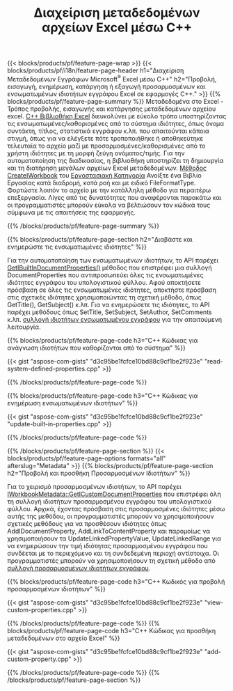 ﻿---
title: Διαχείριση μεταδεδομένων αρχείων Excel μέσω C++
url: /el/cpp/metadata/
description: Προβολή, προσθήκη, επεξεργασία, κατάργηση ή εξαγωγή μεταδεδομένων αρχείων Excel χρησιμοποιώντας τη βιβλιοθήκη C++
---
{{< blocks/products/pf/feature-page-wrap >}}
{{< blocks/products/pf/i18n/feature-page-header h1="Διαχείριση Μεταδεδομένων Εγγράφων Microsoft<sup>&reg;</sup> Excel μέσω C++" h2="Προβολή, εισαγωγή, ενημέρωση, κατάργηση ή εξαγωγή προσαρμοσμένων και ενσωματωμένων ιδιοτήτων εγγράφου Excel σε εφαρμογές C++." >}}
{{% blocks/products/pf/feature-page-summary %}}
Μεταδεδομένα στο Excel - Τρόπος προβολής, εισαγωγής και κατάργησης μεταδεδομένων αρχείου excel. [C++ Βιβλιοθήκη Excel](/cells/cpp/) διευκολύνει με εύκολο τρόπο υποστηρίζοντας τις ενσωματωμένες/καθορισμένες από το σύστημα ιδιότητες, όπως όνομα συντάκτη, τίτλος, στατιστικά εγγράφου κ.λπ. που απαιτούνται κάποια στιγμή, όπως για να ελέγξετε πότε τροποποιήθηκε ή αποθηκεύτηκε τελευταία το αρχείο μαζί με προσαρμοσμένες/καθορισμένες από το χρήστη ιδιότητες με τη μορφή ζεύγη ονόματος/τιμής. Για την αυτοματοποίηση της διαδικασίας, η βιβλιοθήκη υποστηρίζει τη δημιουργία και τη διατήρηση μεγάλων αρχείων Excel μεταδεδομένων. [Μέθοδος CreateIWorkbook](https://reference.aspose.com/cells/cpp/class/aspose.cells.factory#a93f7282b976d2a001d44198dedaceee8) του [Εργοστασιακή Κατηγορία](https://reference.aspose.com/cells/cpp/class/aspose.cells.factory) Ανοίξτε ένα Βιβλίο Εργασίας κατά διαδρομή, κατά ροή και με ειδικό FileFormatType. Φορτώστε λοιπόν το αρχείο με την κατάλληλη μέθοδο για περαιτέρω επεξεργασία. Λίγες από τις δυνατότητες που αναφέρονται παρακάτω και οι προγραμματιστές μπορούν εύκολα να βελτιώσουν τον κώδικά τους σύμφωνα με τις απαιτήσεις της εφαρμογής. 
 
{{% /blocks/products/pf/feature-page-summary %}}

{{% blocks/products/pf/feature-page-section h2="Διαβάστε και ενημερώστε τις ενσωματωμένες ιδιότητες" %}}

Για την αυτοματοποίηση των ενσωματωμένων ιδιοτήτων, το API παρέχει [GetIBuiltInDocumentProperties()](https://reference.aspose.com/cells/cpp/class/aspose.cells.metadata.i_workbook_metadata) μέθοδος που επιστρέφει μια συλλογή DocumentProperties που αντιπροσωπεύει όλες τις ενσωματωμένες ιδιότητες εγγράφου του υπολογιστικού φύλλου. Αφού αποκτήσετε πρόσβαση σε όλες τις ενσωματωμένες ιδιότητες, αποκτήστε πρόσβαση στις σχετικές ιδιότητες χρησιμοποιώντας τη σχετική μέθοδο, όπως GetTitle(), GetSubject() κ.λπ. Για να ενημερώσετε τις ιδιότητες, το API παρέχει μεθόδους όπως SetTitle, SetSubject, SetAuthor, SetComments κ.λπ. [συλλογή ιδιοτήτων ενσωματωμένου εγγράφου](https://reference.aspose.com/cells/cpp/class/aspose.cells.properties.i_built_in_document_property_collection) για την απαιτούμενη λειτουργία.

{{% blocks/products/pf/feature-page-code h3="C++ Κώδικας για ανάγνωση ιδιοτήτων που καθορίζονται από το σύστημα" %}}

{{< gist "aspose-com-gists" "d3c95be1fcfce10bd88c9cf1be2f923e" "read-system-defined-properties.cpp" >}}

{{% /blocks/products/pf/feature-page-code %}}

{{% blocks/products/pf/feature-page-code h3="C++ Κώδικας για ενημέρωση ενσωματωμένων ιδιοτήτων" %}}

{{< gist "aspose-com-gists" "d3c95be1fcfce10bd88c9cf1be2f923e" "update-built-in-properties.cpp" >}}

{{% /blocks/products/pf/feature-page-code %}}


{{% /blocks/products/pf/feature-page-section %}}
{{< blocks/products/pf/feature-page-options formats="all" afterslug="Metadata" >}}
{{% blocks/products/pf/feature-page-section h2="Προβολή και προσθήκη Προσαρμοσμένων Ιδιοτήτων" %}}

Για το χειρισμό προσαρμοσμένων ιδιοτήτων, το API παρέχει [IWorkbookMetadata::GetICustomDocumentProperties](https://reference.aspose.com/cells/cpp/class/aspose.cells.metadata.i_workbook_metadata#a69f0226813ce18c03ebc13b8ca691e79) που επιστρέφει όλη τη συλλογή ιδιοτήτων προσαρμοσμένου εγγράφου του υπολογιστικού φύλλου. Αρχικά, έχοντας πρόσβαση στις προσαρμοσμένες ιδιότητες μέσω αυτής της μεθόδου, οι προγραμματιστές μπορούν να χρησιμοποιήσουν σχετικές μεθόδους για να προσθέσουν ιδιότητες όπως AddIDocumentProperty, AddLinkToContentProperty και παρομοίως να χρησιμοποιήσουν τα UpdateLinkedPropertyValue, UpdateLinkedRange για να ενημερώσουν την τιμή ιδιότητας προσαρμοσμένου εγγράφου που συνδέεται με το περιεχόμενο και τη συνδεδεμένη περιοχή αντίστοιχα. Οι προγραμματιστές μπορούν να χρησιμοποιήσουν τη σχετική μέθοδο από [συλλογή προσαρμοσμένων ιδιοτήτων εγγράφου](https://reference.aspose.com/cells/cpp/class/aspose.cells.properties.i_custom_document_property_collection).

{{% blocks/products/pf/feature-page-code h3="C++ Κωδικός για προβολή προσαρμοσμένων ιδιοτήτων" %}}

{{< gist "aspose-com-gists" "d3c95be1fcfce10bd88c9cf1be2f923e" "view-custom-properties.cpp" >}}

{{% /blocks/products/pf/feature-page-code %}}
{{% blocks/products/pf/feature-page-code h3="C++ Κώδικας για προσθήκη μεταδεδομένων στο αρχείο Excel" %}}

{{< gist "aspose-com-gists" "d3c95be1fcfce10bd88c9cf1be2f923e" "add-custom-property.cpp" >}}

{{% /blocks/products/pf/feature-page-code %}}
{{% /blocks/products/pf/feature-page-section %}}